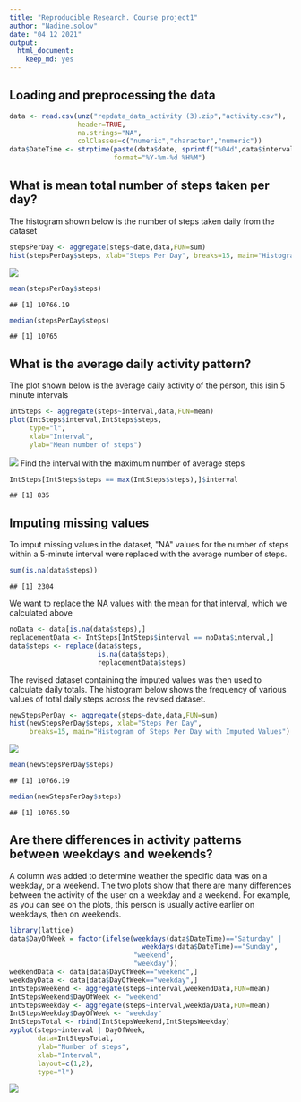 ```yaml
---
title: "Reproducible Research. Course project1"
author: "Nadine.solov"
date: "04 12 2021"
output: 
  html_document: 
    keep_md: yes
---
```


## Loading and preprocessing the data

```r
data <- read.csv(unz("repdata_data_activity (3).zip","activity.csv"),
                 header=TRUE,
                 na.strings="NA",
                 colClasses=c("numeric","character","numeric"))
data$DateTime <- strptime(paste(data$date, sprintf("%04d",data$interval), sep=" "),
                          format="%Y-%m-%d %H%M")
```


## What is mean total number of steps taken per day?

The histogram shown below is the number of steps taken daily from the dataset

```r
stepsPerDay <- aggregate(steps~date,data,FUN=sum)
hist(stepsPerDay$steps, xlab="Steps Per Day", breaks=15, main="Histogram of Steps Per Day")
```

![](PA1_template_files/figure-html/Histogram-1.png)<!-- -->

```r
mean(stepsPerDay$steps)
```

```
## [1] 10766.19
```

```r
median(stepsPerDay$steps)
```

```
## [1] 10765
```


## What is the average daily activity pattern?
The plot shown below is the average daily activity of the person, this isin 5 minute intervals

```r
IntSteps <- aggregate(steps~interval,data,FUN=mean)
plot(IntSteps$interval,IntSteps$steps,
     type="l",
     xlab="Interval",
     ylab="Mean number of steps")
```

![](PA1_template_files/figure-html/Daily_average-1.png)<!-- -->
Find the interval with the maximum number of average steps

```r
IntSteps[IntSteps$steps == max(IntSteps$steps),]$interval
```

```
## [1] 835
```


## Imputing missing values
To imput missing values in the dataset, "NA" values for the number of steps within a 5-minute interval were replaced with the average number of steps.

```r
sum(is.na(data$steps))
```

```
## [1] 2304
```
We want to replace the NA values with the mean for that interval, which we calculated above

```r
noData <- data[is.na(data$steps),]
replacementData <- IntSteps[IntSteps$interval == noData$interval,]
data$steps <- replace(data$steps,
                      is.na(data$steps), 
                      replacementData$steps)
```
The revised dataset containing the imputed values was then used to calculate daily totals.  The histogram below shows the frequency of various values of total daily steps across the revised dataset.

```r
newStepsPerDay <- aggregate(steps~date,data,FUN=sum)
hist(newStepsPerDay$steps, xlab="Steps Per Day", 
     breaks=15, main="Histogram of Steps Per Day with Imputed Values")
```

![](PA1_template_files/figure-html/New_Data-1.png)<!-- -->

```r
mean(newStepsPerDay$steps)
```

```
## [1] 10766.19
```

```r
median(newStepsPerDay$steps)
```

```
## [1] 10765.59
```
## Are there differences in activity patterns between weekdays and weekends?
A column was added to determine weather the specific data was on a weekday, or a weekend.
The two plots show that there are many differences between the activity of the user on a weekday and a weekend.
For example, as you can see on the plots, this person is usually active earlier on weekdays, then on weekends.

```r
library(lattice)
data$DayOfWeek = factor(ifelse(weekdays(data$DateTime)=="Saturday" |
                                 weekdays(data$DateTime)=="Sunday",
                               "weekend",
                               "weekday"))
weekendData <- data[data$DayOfWeek=="weekend",]
weekdayData <- data[data$DayOfWeek=="weekday",]
IntStepsWeekend <- aggregate(steps~interval,weekendData,FUN=mean)
IntStepsWeekend$DayOfWeek <- "weekend"
IntStepsWeekday <- aggregate(steps~interval,weekdayData,FUN=mean)
IntStepsWeekday$DayOfWeek <- "weekday"
IntStepsTotal <- rbind(IntStepsWeekend,IntStepsWeekday)
xyplot(steps~interval | DayOfWeek, 
       data=IntStepsTotal, 
       ylab="Number of steps", 
       xlab="Interval",
       layout=c(1,2), 
       type="l")
```

![](PA1_template_files/figure-html/Weekend_Weekday-1.png)<!-- -->

